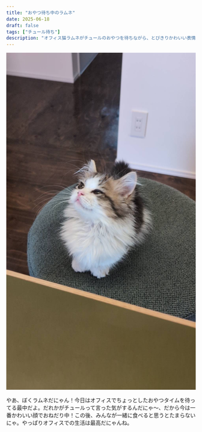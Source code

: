 ```yaml
---
title: "おやつ待ち中のラムネ"
date: 2025-06-18
draft: false
tags: ["チュール待ち"]
description: "オフィス猫ラムネがチュールのおやつを待ちながら、とびきりかわいい表情でおねだりしている愛らしい日常風景をお届けします。"
---
```


![オフィス猫ラムネがチュールのおやつを待ちながらかわいい表情でおねだりしている様子、オフィスでの愛らしいおやつタイム](/images/cat-2025-07-30T12-18-14.jpg)

やあ、ぼくラムネだにゃん！今日はオフィスでちょっとしたおやつタイムを待ってる最中だよ。だれかがチュールって言った気がするんだにゃ〜、だから今は一番かわいい顔でおねだり中！この後、みんなが一緒に食べると思うとたまらないにゃ。やっぱりオフィスでの生活は最高だにゃんね。

